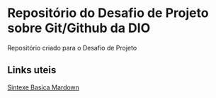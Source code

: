 # Repositório do Desafio de Projeto sobre Git/Github da DIO
Repositório criado para o Desafio de Projeto

## Links uteis
[Sintexe Basica Mardown](https://www.markdownguide.org/basic-syntax/)

